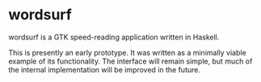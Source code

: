# wordsurf

wordsurf is a GTK speed-reading application written in Haskell.

This is presently an early prototype. It was written as a minimally viable
example of its functionality. The interface will remain simple, but much of the
internal implementation will be improved in the future.
